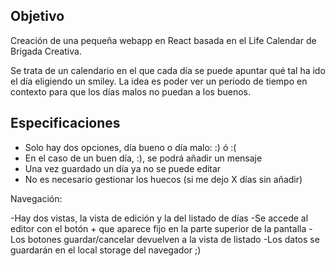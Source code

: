 Objetivo
-
Creación de una pequeña webapp en React basada en el Life Calendar de Brigada Creativa.

Se trata de un calendario en el que cada día se puede apuntar qué tal ha ido el día eligiendo un smiley. La idea es poder ver un periodo de tiempo en contexto para que los días malos no puedan a los buenos.

Especificaciones
-

- Solo hay dos opciones, día bueno o día malo:  :) ó :(
- En el caso de un buen día, :), se podrá añadir un mensaje
- Una vez guardado un día ya no se puede editar
- No es necesario gestionar los huecos (si me dejo X días sin añadir)

Navegación:

-Hay dos vistas, la vista de edición y la del listado de días
-Se accede al editor con el botón + que aparece fijo en la parte superior de la pantalla
-Los botones guardar/cancelar devuelven a la vista de listado
-Los datos se guardarán en el local storage del navegador ;)
